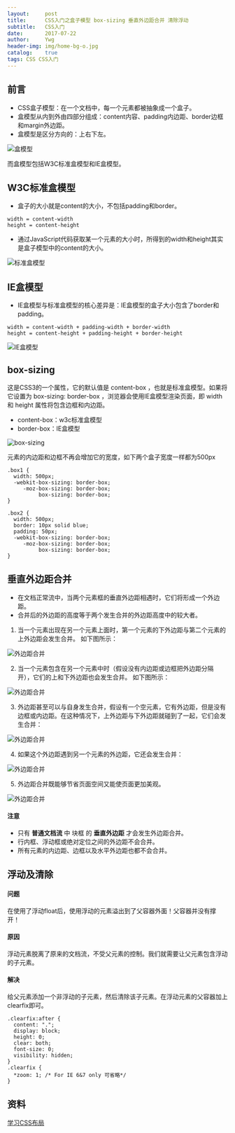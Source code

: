 ```yaml
---
layout:     post
title:      CSS入门之盒子模型 box-sizing 垂直外边距合并 清除浮动
subtitle:   CSS入门
date:       2017-07-22
author:     Ywg
header-img: img/home-bg-o.jpg
catalog:    true
tags: CSS CSS入门
---
```


## 前言
- CSS盒子模型：在一个文档中，每一个元素都被抽象成一个盒子。
- 盒模型从内到外由四部分组成：content内容、padding内边距、border边框和margin外边距。
- 盒模型是区分方向的：上右下左。

![盒模型](http://static.oschina.net/uploads/img/201503/10153449_ZoQu.png)

而盒模型包括W3C标准盒模型和IE盒模型。

## W3C标准盒模型
- 盒子的大小就是content的大小，不包括padding和border。
``` 
width = content-width 
height = content-height
``` 
- 通过JavaScript代码获取某一个元素的大小时，所得到的width和height其实是盒子模型中的content的大小。

![标准盒模型](http://clover.htmhub.com/img/201503151.JPG)

## IE盒模型
- IE盒模型与标准盒模型的核心差异是：IE盒模型的盒子大小包含了border和padding。
``` 
width = content-width + padding-width + border-width
height = content-height + padding-height + border-height
``` 
![IE盒模型](http://clover.htmhub.com/img/201503152.JPG)

##  box-sizing
这是CSS3的一个属性，它的默认值是 content-box ，也就是标准盒模型。如果将它设置为 box-sizing: border-box ，浏览器会使用IE盒模型渲染页面，即 width 和 height 属性将包含边框和内边距。
- content-box：w3c标准盒模型
- border-box：IE盒模型

![box-sizing](http://clover.htmhub.com/img/2406284-6a337b312349eb87.png)

元素的内边距和边框不再会增加它的宽度，如下两个盒子宽度一样都为500px
```
.box1 {
  width: 500px;
  -webkit-box-sizing: border-box;
     -moz-box-sizing: border-box;
          box-sizing: border-box;
}

.box2 {
  width: 500px;
  border: 10px solid blue;
  padding: 50px;
  -webkit-box-sizing: border-box;
     -moz-box-sizing: border-box;
          box-sizing: border-box;
}
```

## 垂直外边距合并
- 在文档正常流中，当两个元素框的垂直外边距相遇时，它们将形成一个外边距。
- 合并后的外边距的高度等于两个发生合并的外边距高度中的较大者。

1. 当一个元素出现在另一个元素上面时，第一个元素的下外边距与第二个元素的上外边距会发生合并。
如下图所示：

![外边距合并](http://songziming.com.cn/2016/12/16/CSS-box-model/3.png)

2. 当一个元素包含在另一个元素中时（假设没有内边距或边框把外边距分隔开），它们的上和下外边距也会发生合并。
如下图所示：

![外边距合并](http://songziming.com.cn/2016/12/16/CSS-box-model/4.png)

3. 外边距甚至可以与自身发生合并，假设有一个空元素，它有外边距，但是没有边框或内边距。在这种情况下，上外边距与下外边距就碰到了一起，它们会发生合并：

![外边距合并](http://songziming.com.cn/2016/12/16/CSS-box-model/5.png)

4. 如果这个外边距遇到另一个元素的外边距，它还会发生合并：

![外边距合并](http://songziming.com.cn/2016/12/16/CSS-box-model/6.png)

5. 外边距合并既能够节省页面空间又能使页面更加美观。

![外边距合并](http://songziming.com.cn/2016/12/16/CSS-box-model/7.png)


#### 注意
- 只有 **普通文档流** 中 块框 的 **垂直外边距** 才会发生外边距合并。
- 行内框、浮动框或绝对定位之间的外边距不会合并。
- 所有元素的内边距、边框以及水平外边距也都不会合并。

## 浮动及清除
#### 问题
在使用了浮动float后，使用浮动的元素溢出到了父容器外面！父容器并没有撑开！

#### 原因
浮动元素脱离了原来的文档流，不受父元素的控制。我们就需要让父元素包含浮动的子元素。

#### 解决
给父元素添加一个非浮动的子元素，然后清除该子元素。在浮动元素的父容器加上clearfix即可。
```
.clearfix:after {
  content: ".";
  display: block;
  height: 0;
  clear: both;
  font-size: 0;
  visibility: hidden;
}
.clearfix {
  *zoom: 1; /* For IE 6&7 only 可省略*/
}
```

## 资料
[学习CSS布局](http://zh.learnlayout.com/toc.html)
